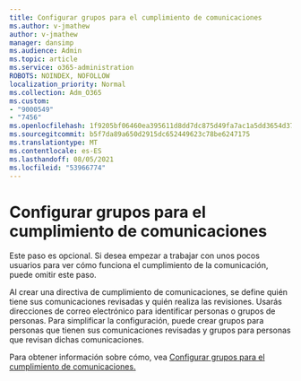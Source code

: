```yaml
---
title: Configurar grupos para el cumplimiento de comunicaciones
ms.author: v-jmathew
author: v-jmathew
manager: dansimp
ms.audience: Admin
ms.topic: article
ms.service: o365-administration
ROBOTS: NOINDEX, NOFOLLOW
localization_priority: Normal
ms.collection: Adm_O365
ms.custom:
- "9000549"
- "7456"
ms.openlocfilehash: 1f9205bf06460ea395611d8dd7dc875d49fa7ac1a5dd3654d372e670fb84e4fa
ms.sourcegitcommit: b5f7da89a650d2915dc652449623c78be6247175
ms.translationtype: MT
ms.contentlocale: es-ES
ms.lasthandoff: 08/05/2021
ms.locfileid: "53966774"
---
```

# <a name="set-up-groups-for-communication-compliance"></a>Configurar grupos para el cumplimiento de comunicaciones

Este paso es opcional. Si desea empezar a trabajar con unos pocos usuarios para ver cómo funciona el cumplimiento de la comunicación, puede omitir este paso.  
  
Al crear una directiva de cumplimiento de comunicaciones, se define quién tiene sus comunicaciones revisadas y quién realiza las revisiones. Usarás direcciones de correo electrónico para identificar personas o grupos de personas. Para simplificar la configuración, puede crear grupos para personas que tienen sus comunicaciones revisadas y grupos para personas que revisan dichas comunicaciones.  
  
Para obtener información sobre cómo, vea [Configurar grupos para el cumplimiento de comunicaciones.](https://go.microsoft.com/fwlink/?linkid=2129594)
